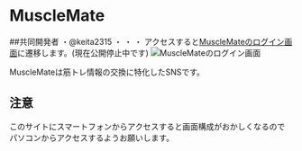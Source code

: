 # MuscleMate
##共同開発者
・@keita2315
・
・
・
アクセスすると[MuscleMateのログイン画面](https://musclemate-106140613dcd.herokuapp.com/)に遷移します。(現在公開停止中です)
![MuscleMateのログイン画面](https://github.com/user-attachments/assets/3cfe4e71-7bba-4dec-bd9a-14b454a7b263)

MuscleMateは筋トレ情報の交換に特化したSNSです。

## 注意
このサイトにスマートフォンからアクセスすると画面構成がおかしくなるので
パソコンからアクセスするようお願いします。
